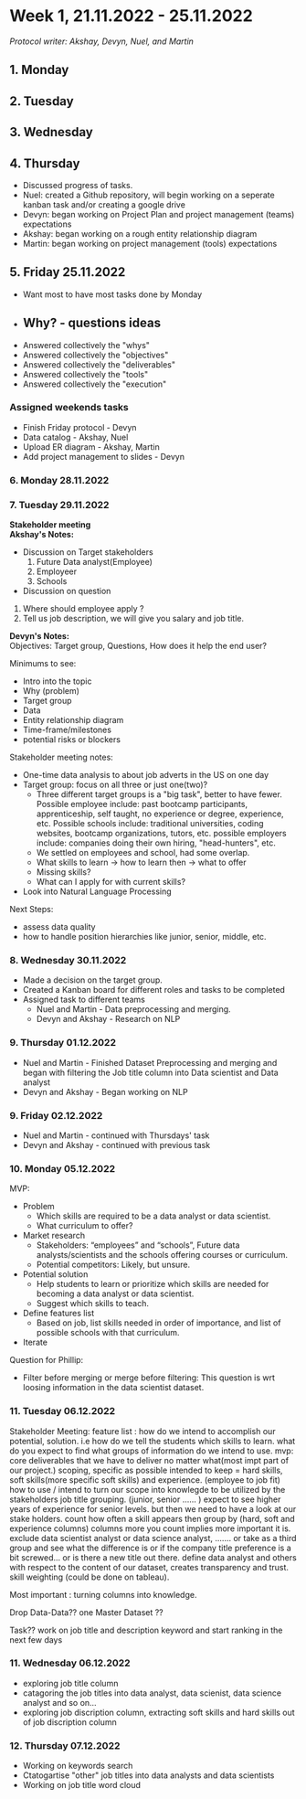 # **Week 1, 21.11.2022 - 25.11.2022**
_Protocol writer: Akshay, Devyn, Nuel, and Martin_

## **1. Monday**

## **2. Tuesday**

## **3. Wednesday**

## **4. Thursday**
- Discussed progress of tasks. 
- Nuel: created a Github repository, will begin working on a seperate kanban task and/or creating a google drive
- Devyn: began working on Project Plan and project management (teams) expectations
- Akshay: began working on a rough entity relationship diagram
- Martin: began working on project management (tools) expectations

## **5. Friday 25.11.2022**

- Want most to have most tasks done by Monday
- Why? - questions ideas
    - 
- Answered collectively the "whys"
- Answered collectively the "objectives"
- Answered collectively the "deliverables"
- Answered collectively the "tools"
- Answered collectively the "execution"

### Assigned weekends tasks
- Finish Friday protocol - Devyn
- Data catalog - Akshay, Nuel
- Upload ER diagram - Akshay, Martin
- Add project management to slides - Devyn

### **6. Monday 28.11.2022**


### **7. Tuesday 29.11.2022**
**Stakeholder meeting**   
**Akshay's Notes:**  
- Discussion on Target stakeholders
  1. Future Data analyst(Employee)
  2. Employeer
  3. Schools
- Discussion on question 
1. Where should employee apply ?
2. Tell us job description, we will give you salary and job title.

**Devyn's Notes:**  
Objectives: Target group, Questions, How does it help the end user?

Minimums to see:
- Intro into the topic
- Why (problem)
- Target group
- Data
- Entity relationship diagram
- Time-frame/milestones
- potential risks or blockers

Stakeholder meeting notes:
- One-time data analysis to about job adverts in the US on one day
- Target group: focus on all three or just one(two)?
    - Three different target groups is a "big task", better to have fewer.
    Possible employee include: past bootcamp participants, apprenticeship, self taught, no experience or degree, experience, etc.
    Possible schools include: traditional universities, coding websites, bootcamp organizations, tutors, etc.
    possible employers include: companies doing their own hiring, "head-hunters", etc.
    - We settled on employees and school, had some overlap.
    - What skills to learn -> how to learn then -> what to offer
    - Missing skills?
    - What can I apply for with current skills?
- Look into Natural Language Processing 

Next Steps:
- assess data quality
- how to handle position hierarchies like junior, senior, middle, etc.


### **8.  Wednesday 30.11.2022**
- Made a decision on the target group.
- Created a Kanban board for different roles and tasks to be completed
- Assigned task to different teams
    - Nuel and Martin - Data preprocessing and merging.
    - Devyn and Akshay - Research on NLP 

### **9.  Thursday 01.12.2022**
- Nuel and Martin - Finished Dataset Preprocessing and merging and began with filtering the Job title column into Data scientist and Data analyst
- Devyn and Akshay - Began working on NLP
### **9.  Friday 02.12.2022**
- Nuel and Martin - continued with Thursdays' task
- Devyn and Akshay - continued with previous task
### **10.  Monday 05.12.2022**
MVP:
- Problem
    - Which skills are required to be a data analyst or data scientist.
    - What curriculum to offer?
- Market research
    - Stakeholders: “employees” and “schools”, Future data analysts/scientists and the schools offering courses or curriculum. 
    - Potential competitors: Likely, but unsure.
- Potential solution
    - Help students to learn or prioritize which skills are needed for becoming a data analyst or data scientist.
    - Suggest which skills to teach.
- Define features list
    - Based on job, list skills needed in order of importance, and list of possible schools with that curriculum.
- Iterate

Question for Phillip:  
-  Filter before merging or merge before filtering: This question is wrt loosing information in the data scientist dataset.

### **11. Tuesday 06.12.2022**

Stakeholder Meeting:
feature list : how do we intend to accomplish our potential, solution. i.e how do we tell the students which skills to learn.
what do you expect to find
what groups of information do we intend to use.
mvp: core deliverables that we have to deliver no matter what(most impt part of our project.) scoping, specific as possible
intended to keep = hard skills, soft skills(more specific soft skills) and experience. (employee to job fit)
how to use / intend to turn our scope into knowlegde to be utilized by the stakeholders
job title grouping. (junior, senior ...... )
expect to see higher years of experience for senior levels. but then we need to have a look at our stake holders.
count how often a skill appears then group by (hard, soft and experience columns) columns
more you count implies more important it is.
exclude data scientist analyst or data science analyst, ....... or take as a third group and see what the difference is or if the company title preference is a bit screwed... or is there a new title out there.
define data analyst and others  with respect to the content of our dataset, creates transparency and trust.
skill weighting (could be done on tableau).

Most important : turning columns into knowledge.


Drop Data-Data??
one Master Dataset ??

Task??
work on job title and description keyword and start ranking in the next few days



### **11. Wednesday 06.12.2022**
- exploring job title column 
- catagoring the job titles into data analyst, data scienist, data science analyst and so on...
- exploring job discription column, extracting soft skills and hard skills out of job discription column
### **12. Thursday 07.12.2022**
- Working on keywords search 
- Ctatogartise "other" job titles into data analysts and data scientists
- Working on job title word cloud



